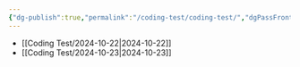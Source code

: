 ```yaml
---
{"dg-publish":true,"permalink":"/coding-test/coding-test/","dgPassFrontmatter":true,"noteIcon":""}
---
```



- [[Coding Test/2024-10-22\|2024-10-22]]
- [[Coding Test/2024-10-23\|2024-10-23]]